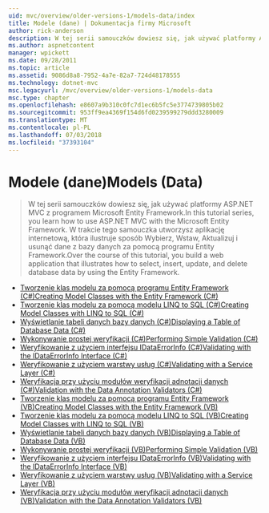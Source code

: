 ```yaml
---
uid: mvc/overview/older-versions-1/models-data/index
title: Modele (dane) | Dokumentacja firmy Microsoft
author: rick-anderson
description: W tej serii samouczków dowiesz się, jak używać platformy ASP.NET MVC z programem Microsoft Entity Framework. W trakcie tego samouczka utworzysz aplikację sieci web...
ms.author: aspnetcontent
manager: wpickett
ms.date: 09/28/2011
ms.topic: article
ms.assetid: 9086d8a8-7952-4a7e-82a7-724d48178555
ms.technology: dotnet-mvc
msc.legacyurl: /mvc/overview/older-versions-1/models-data
msc.type: chapter
ms.openlocfilehash: e8607a9b310c0fc7d1ec6b5fc5e3774739805b02
ms.sourcegitcommit: 953ff9ea4369f154d6fd0239599279ddd3280009
ms.translationtype: MT
ms.contentlocale: pl-PL
ms.lasthandoff: 07/03/2018
ms.locfileid: "37393104"
---
```

<a name="models-data"></a><span data-ttu-id="015a1-104">Modele (dane)</span><span class="sxs-lookup"><span data-stu-id="015a1-104">Models (Data)</span></span>
====================
> <span data-ttu-id="015a1-105">W tej serii samouczków dowiesz się, jak używać platformy ASP.NET MVC z programem Microsoft Entity Framework.</span><span class="sxs-lookup"><span data-stu-id="015a1-105">In this tutorial series, you learn how to use ASP.NET MVC with the Microsoft Entity Framework.</span></span> <span data-ttu-id="015a1-106">W trakcie tego samouczka utworzysz aplikację internetową, która ilustruje sposób Wybierz, Wstaw, Aktualizuj i usunąć dane z bazy danych za pomocą programu Entity Framework.</span><span class="sxs-lookup"><span data-stu-id="015a1-106">Over the course of this tutorial, you build a web application that illustrates how to select, insert, update, and delete database data by using the Entity Framework.</span></span>


- [<span data-ttu-id="015a1-107">Tworzenie klas modelu za pomocą programu Entity Framework (C#)</span><span class="sxs-lookup"><span data-stu-id="015a1-107">Creating Model Classes with the Entity Framework (C#)</span></span>](creating-model-classes-with-the-entity-framework-cs.md)
- [<span data-ttu-id="015a1-108">Tworzenie klas modelu za pomocą modelu LINQ to SQL (C#)</span><span class="sxs-lookup"><span data-stu-id="015a1-108">Creating Model Classes with LINQ to SQL (C#)</span></span>](creating-model-classes-with-linq-to-sql-cs.md)
- [<span data-ttu-id="015a1-109">Wyświetlanie tabeli danych bazy danych (C#)</span><span class="sxs-lookup"><span data-stu-id="015a1-109">Displaying a Table of Database Data (C#)</span></span>](displaying-a-table-of-database-data-cs.md)
- [<span data-ttu-id="015a1-110">Wykonywanie prostej weryfikacji (C#)</span><span class="sxs-lookup"><span data-stu-id="015a1-110">Performing Simple Validation (C#)</span></span>](performing-simple-validation-cs.md)
- [<span data-ttu-id="015a1-111">Weryfikowanie z użyciem interfejsu IDataErrorInfo (C#)</span><span class="sxs-lookup"><span data-stu-id="015a1-111">Validating with the IDataErrorInfo Interface (C#)</span></span>](validating-with-the-idataerrorinfo-interface-cs.md)
- [<span data-ttu-id="015a1-112">Weryfikowanie z użyciem warstwy usług (C#)</span><span class="sxs-lookup"><span data-stu-id="015a1-112">Validating with a Service Layer (C#)</span></span>](validating-with-a-service-layer-cs.md)
- [<span data-ttu-id="015a1-113">Weryfikacja przy użyciu modułów weryfikacji adnotacji danych (C#)</span><span class="sxs-lookup"><span data-stu-id="015a1-113">Validation with the Data Annotation Validators (C#)</span></span>](validation-with-the-data-annotation-validators-cs.md)
- [<span data-ttu-id="015a1-114">Tworzenie klas modelu za pomocą programu Entity Framework (VB)</span><span class="sxs-lookup"><span data-stu-id="015a1-114">Creating Model Classes with the Entity Framework (VB)</span></span>](creating-model-classes-with-the-entity-framework-vb.md)
- [<span data-ttu-id="015a1-115">Tworzenie klas modelu za pomocą modelu LINQ to SQL (VB)</span><span class="sxs-lookup"><span data-stu-id="015a1-115">Creating Model Classes with LINQ to SQL (VB)</span></span>](creating-model-classes-with-linq-to-sql-vb.md)
- [<span data-ttu-id="015a1-116">Wyświetlanie tabeli danych bazy danych (VB)</span><span class="sxs-lookup"><span data-stu-id="015a1-116">Displaying a Table of Database Data (VB)</span></span>](displaying-a-table-of-database-data-vb.md)
- [<span data-ttu-id="015a1-117">Wykonywanie prostej weryfikacji (VB)</span><span class="sxs-lookup"><span data-stu-id="015a1-117">Performing Simple Validation (VB)</span></span>](performing-simple-validation-vb.md)
- [<span data-ttu-id="015a1-118">Weryfikowanie z użyciem interfejsu IDataErrorInfo (VB)</span><span class="sxs-lookup"><span data-stu-id="015a1-118">Validating with the IDataErrorInfo Interface (VB)</span></span>](validating-with-the-idataerrorinfo-interface-vb.md)
- [<span data-ttu-id="015a1-119">Weryfikowanie z użyciem warstwy usług (VB)</span><span class="sxs-lookup"><span data-stu-id="015a1-119">Validating with a Service Layer (VB)</span></span>](validating-with-a-service-layer-vb.md)
- [<span data-ttu-id="015a1-120">Weryfikacja przy użyciu modułów weryfikacji adnotacji danych (VB)</span><span class="sxs-lookup"><span data-stu-id="015a1-120">Validation with the Data Annotation Validators (VB)</span></span>](validation-with-the-data-annotation-validators-vb.md)
